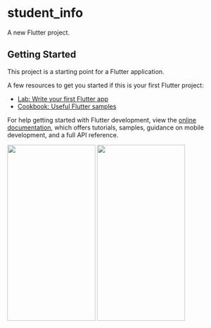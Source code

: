 # student_info

A new Flutter project.

## Getting Started

This project is a starting point for a Flutter application.

A few resources to get you started if this is your first Flutter project:

- [Lab: Write your first Flutter app](https://docs.flutter.dev/get-started/codelab)
- [Cookbook: Useful Flutter samples](https://docs.flutter.dev/cookbook)

For help getting started with Flutter development, view the
[online documentation](https://docs.flutter.dev/), which offers tutorials,
samples, guidance on mobile development, and a full API reference.
<p>
<img src="https://github.com/sumitFlutter/student_info_exam/assets/153794386/88016205-3ecb-4c32-982b-e3094dd574d0"
height="400px" width="200px"     />
  <img src="https://github.com/sumitFlutter/student_info_exam/assets/153794386/5b962640-bfe2-459d-a667-f498858d1cdf"
  height="400px" width="200px"     />
</p>
